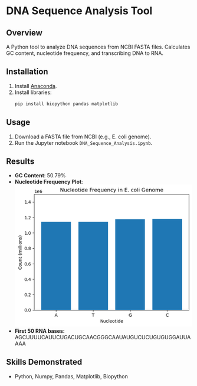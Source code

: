 # DNA Sequence Analysis Tool  

## Overview  
A Python tool to analyze DNA sequences from NCBI FASTA files. Calculates GC content, nucleotide frequency, and transcribing DNA to RNA.  

## Installation  
1. Install [Anaconda](https://www.anaconda.com/products/distribution).  
2. Install libraries:  
   ```bash  
   pip install biopython pandas matplotlib  
   ```  

## Usage  
1. Download a FASTA file from NCBI (e.g., E. coli genome).  
2. Run the Jupyter notebook `DNA_Sequence_Analysis.ipynb`.  

## Results  
- **GC Content**: 50.79%  
- **Nucleotide Frequency Plot**:  
  ![Nucleotide Frequency](images/nucleotide_plot.png)
- **First 50 RNA bases:** AGCUUUUCAUUCUGACUGCAACGGGCAAUAUGUCUCUGUGUGGAUUAAAA

## Skills Demonstrated  
- Python, Numpy, Pandas, Matplotlib, Biopython
